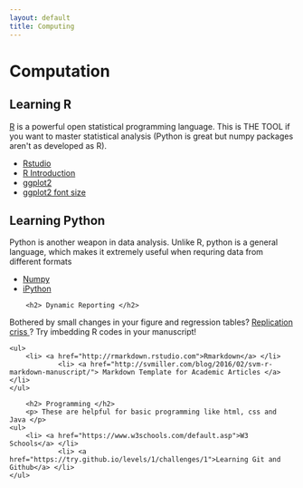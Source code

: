 ```yaml
---
layout: default
title: Computing
---
```


<div class="post">
	<h1 class="pageTitle">Computation</h1>
	<h2> Learning R </h2>
        <p> <a href="https://www.r-project.org/">R</a> is a powerful open statistical programming language. This is THE TOOL if you 
want to master statistical analysis (Python is great but numpy packages aren't as developed as R).  </p>
	<ul>
		<li> <a href="https://www.rstudio.com/online-learning/">Rstudio</a> </li>
                <li> <a href= "https://cran.r-project.org/doc/manuals/r-release/R-intro.pdf"> R Introduction </a> </li>
                <li> <a href= "http://docs.ggplot2.org/current/"> ggplot2 </a> </li>
                <li> <a href= "https://hopstat.wordpress.com/2016/02/18/how-i-build-up-a-ggplot2-figure/"> ggplot2 font size </a> </li>
</ul>

<h2> Learning Python </h2>
        <p> Python is another weapon in data analysis. Unlike R, python is a general language, which makes it extremely useful when
requring data from different formats </p>
	<ul>
  		<li> <a href="http://www.numpy.org/">Numpy</a> </li> 
                <li> <a href="http://ipython.org/">iPython</a> </li>
  	</ul>

        <h2> Dynamic Reporting </h2>
<p> Bothered by small changes in your figure and regression tables? <a href = "https://en.wikipedia.org/wiki/Replication_crisis"> Replication criss </a>? 
Try imbedding R codes in your manuscript! </p>

	<ul>
  		<li> <a href="http://rmarkdown.rstudio.com">Rmarkdown</a> </li>
                <li> <a href="http://svmiller.com/blog/2016/02/svm-r-markdown-manuscript/"> Markdown Template for Academic Articles </a> </li>
  	</ul>

        <h2> Programming </h2>
        <p> These are helpful for basic programming like html, css and Java </p>
	<ul>
  		<li> <a href="https://www.w3schools.com/default.asp">W3 Schools</a> </li> 
                <li> <a href="https://try.github.io/levels/1/challenges/1">Learning Git and Github</a> </li>
  	</ul>
        


</div>
